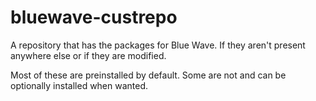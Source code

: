 # bluewave-custrepo
A repository that has the packages for Blue Wave. If they aren't present anywhere else or if they are modified.

Most of these are preinstalled by default. Some are not and can be optionally installed when wanted.

